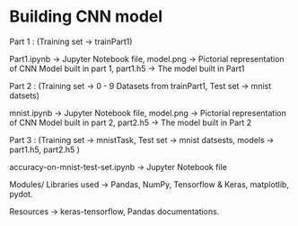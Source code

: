 # Building CNN model

Part 1 : (Training set -> trainPart1)

Part1.ipynb -> Jupyter Notebook file, 
model.png -> Pictorial representation of CNN Model built in part 1, 
part1.h5 -> The model built in Part1

Part 2 : (Training set -> 0 - 9 Datasets from trainPart1, Test set -> mnist datsets)

mnist.ipynb -> Jupyter Notebook file, 
model.png -> Pictorial representation of CNN Model built in part 2, 
part2.h5 -> The model built in Part 2

Part 3 : (Training set -> mnistTask, Test set -> mnist datsests, models -> part1.h5, part2.h5 )

accuracy-on-mnist-test-set.ipynb -> Jupyter Notebook file

Modules/ Libraries used -> Pandas, NumPy, Tensorflow & Keras, matplotlib, pydot.

Resources -> keras-tensorflow, Pandas documentations.
